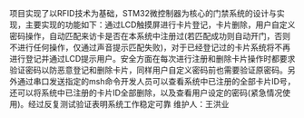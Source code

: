 项目实现了以RFID技术为基础，STM32微控制器为核心的门禁系统的设计与实现，主要实现的功能如下：通过LCD触摸屏进行卡片登记，卡片删除，用户自定义密码操作，自动匹配来访卡是否在本系统中注册过(若匹配成功则自动开门，否则不进行任何操作，仅通过声音提示匹配失败)，对于已经登记过的卡片系统将不再进行登记并通过LCD提示用户。安全方面在每次进行注册和删除卡片操作时都要求验证密码以防恶意登记和删除卡片，同样用户自定义密码前也需要验证原密码。另外通过串口发送指定的msh命令开发人员可以查看系统中已注册的全部卡片ID号，还可以将系统中已注册的卡片ID全部删除，以及查看用户设定的密码(紧急情况使用)。经过反复测试验证表明系统工作稳定可靠
维护人：王洪业
